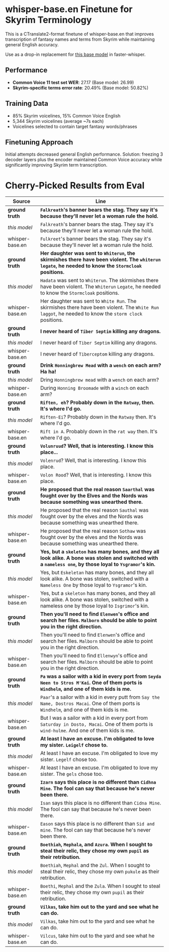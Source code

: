 
# whisper-base.en Finetune for Skyrim Terminology

This is a CTranslate2-format finetune of whisper-base.en that improves transcription of fantasy names and terms from Skyrim while maintaining general English accuracy.

Use as a drop-in replacement for [this base model](https://huggingface.co/guillaumekln/faster-whisper-base.en) in faster-whisper.

## Performance

- **Common Voice 11 test set WER**: 27.17 (Base model: 26.99)
- **Skyrim-specific terms error rate**: 20.49% (Base model: 50.82%)

## Training Data

- 85% Skyrim voicelines, 15% Common Voice English
- 5,344 Skyrim voicelines (average ~7s each)
- Voicelines selected to contain target fantasy words/phrases

## Finetuning Approach

Initial attempts decreased general English performance. Solution: freezing 3 decoder layers plus the encoder maintained Common Voice accuracy while significantly improving Skyrim term transcription.


# Cherry-Picked Results from Eval

| Source | Line |
| --- | --- |
| **ground truth** | **`Falkreath`'s banner bears the stag. They say it's because they'll never let a woman rule the hold.** |
| _this model_ | `Falkreath`'s banner bears the stag. They say it's because they'll never let a woman rule the hold. |
| whisper-base.en | `Fulkreet`'s banner bears the stag. They say it's because they'll never let a woman rule the hold. |
| **ground truth** | **Her daughter was sent to `Whiterun`, the skirmishes there have been violent. The `whiterun` `legate`, he needed to know the `Stormcloak` positions.** |
| _this model_ | `Hadata` was sent to `Whiterun`. The skirmishes there have been violent. The `Whiterun` `Legate`, he needed to know the `Stormcloak` positions. |
| whisper-base.en | Her daughter was sent to `White Run`. The skirmishes there have been violent. The `White Run` `laggot`, he needed to know the `storm clock` positions. |
| **ground truth** | **I never heard of `Tiber Septim` killing any dragons.** |
| _this model_ | I never heard of `Tiber Septim` killing any dragons. |
| whisper-base.en | I never heard of `Tiberceptom` killing any dragons. |
| **ground truth** | **Drink `Honningbrew Mead` with a `wench` on each arm? Ha ha!** |
| _this model_ | Dring `Honningbrew mead` with a `wench` on each arm? |
| whisper-base.en | During `Honning Broomade` with a `winch` on each arm? |
| **ground truth** | **`Riften, eh`? Probably down in the `Ratway`, then. It's where I'd go.** |
| _this model_ | `Riften-Ei`? Probably down in the `Ratway` then. It's where I'd go. |
| whisper-base.en | `Rift in A`. Probably down in the `rat way` then. It's where I'd go. |
| **ground truth** | **`Volunruud`? Well, that is interesting. I know this place...** |
| _this model_ | `Volenrud`? Well, that is interesting. I know this place. |
| whisper-base.en | `Volon Rood`? Well, that is interesting. I know this place. |
| **ground truth** | **He proposed that the real reason `Saarthal` was fought over by the Elves and the Nords was because something was unearthed there.** |
| _this model_ | He proposed that the real reason `Sauthal` was fought over by the elves and the Nords was because something was unearthed there. |
| whisper-base.en | He proposed that the real reason `Sothaw` was fought over by the elves and the Nords was because something was unearthed there. |
| **ground truth** | **Yes, but a `skeleton` has many bones, and they all look alike. A bone was stolen and switched with a `nameless one`, by those loyal to `Ysgramor`'s kin.** |
| _this model_ | Yes, but `Eskeletan` has many bones, and they all look alike. A bone was stolen, switched with a `Nameless One` by those loyal to `Ysgramor`'s kin. |
| whisper-base.en | Yes, but a `skeleton` has many bones, and they all look alike. A bone was stolen, switched with a nameless one by those loyal to `Isgrimor`'s kin. |
| **ground truth** | **Then you'll need to find `Elenwen`'s office and search her files. `Malborn` should be able to point you in the right direction.** |
| _this model_ | Then you'll need to find `Elenwen`'s office and search her files. `Malborn` should be able to point you in the right direction. |
| whisper-base.en | Then you'll need to find `Ellenwyn`'s office and search her files. `Malborn` should be able to point you in the right direction. |
| **ground truth** | **`Pa` was a sailor with a kid in every port from `Seyda Neen to Stros M'Kai`. One of them ports is `Windhelm`, and one of them kids is me.** |
| _this model_ | `Paar`'s a sailor with a kid in every putt from `Say the Name, Dostros Macai`. One of them ports is `Windhelm`, and one of them kids is me. |
| whisper-base.en | But I was a sailor with a kid in every port from `Saturday in Dosto, Macai`. One of them ports is `wind-hulme`. And one of them kids is me. |
| **ground truth** | **At least I have an excuse. I'm obligated to love my sister. `Leigelf` chose to.** |
| _this model_ | At least I have an excuse. I'm obligated to love my sister. `Legelf` chose too. |
| whisper-base.en | At least I have an excuse. I'm obligated to love my sister. The `gels` chose too. |
| **ground truth** | **`Izarn` says this place is no different than `Cidhna Mine`. The fool can say that because he's never been there.** |
| _this model_ | `Isan` says this place is no different than `Cidna Mine`. The fool can say that because he's never been there. |
| whisper-base.en | `Eason` says this place is no different than `Sid and mine`. The fool can say that because he's never been there. |
| **ground truth** | **`Boethiah`, `Mephala`, and `Azura`. When I sought to steal their relic, they chose my own `pupil` as their retribution.** |
| _this model_ | `Boethiah`, `Mephal` and the `Zul`. When I sought to steal their relic, they chose my own `pukule` as their retribution. |
| whisper-base.en | `Boethi`, `Mephal` and the `Zula`. When I sought to steal their relic, they chose my own `pupil` as their retribution. |
| **ground truth** | **`Vilkas`, take him out to the yard and see what he can do.** |
| _this model_ | `Vilkas`, take him out to the yard and see what he can do. |
| whisper-base.en | `Vilcus`, take him out to the yard and see what he can do. |
